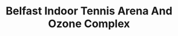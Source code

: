 ---
title: "Belfast Indoor Tennis Arena And Ozone Complex"
address: "Belfast Indoor Tennis Arena And Ozone Complex, Ormeau Embankment, Belfast, Antrim, BT6 8LT"
tel: "+44 (0)28 9045 8024"
county: "Antrim"
category: "Archery"
type: "Content"
lat: "54.59572982788086"
lng: "-5.936308860778809"
---